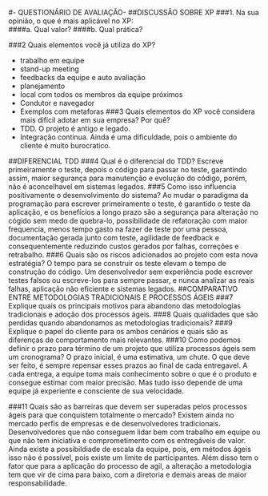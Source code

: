 #- QUESTIONÁRIO DE AVALIAÇÃO- 
##DISCUSSÃO SOBRE XP
###1.	Na sua opinião, o que é mais aplicável no XP:  
####a.	Qual valor? 
####b.	Qual prática?

###2	Quais elementos você já utiliza do XP? 
* trabalho em equipe
* stand-up meeting
* feedbacks da equipe e auto avaliação
* planejamento
* local com todos os membros da equipe próximos
* Condutor e navegador
* Exemplos com metaforas
###3	Quais elementos do XP você considera mais difícil adotar em sua empresa? Por quê?
* TDD. O projeto é antigo e legado.
* Integração continua. Ainda é uma dificuldade, pois o ambiente do cliente é muito burocratico.

##DIFERENCIAL TDD
###4	Qual é o diferencial do TDD? 
Escreve primeiramente o teste, depois o código para passar no teste, garantindo assim, maior segurança para manutenção e evolução do código, porém, não é aconcelhavel em sistemas legados.
###5	Como isso influencia positivamente o desenvolvimento do sistema? 
Ao mudar o paradigma da programação para escrever primeiramente o teste, é garantido o teste da aplicação, e os benefícios a longo prazo são a segurança para alteração no cógido sem medo de quebra-lo, possibilidade de refatoração com maior frequencia, menos tempo gasto na fazer de teste por uma pessoa, documentação gerada junto com teste, agilidade de feedback e consequentemente reduzindo custos gerados por falhas, correções e retrabalho.
###6	Quais são os riscos adicionados ao projeto com esta nova estratégia?
O tempo para se construir os teste elevam o tempo de construção do código. Um desenvolvedor sem experiência pode escrever testes falsos ou escreve-los para sempre passar, e nunca analizar as reais falhas, aplicação não eficiente e sistemas legados. 
##COMPARATIVO ENTRE METODOLOGIAS TRADICIONAIS E PROCESSOS ÁGEIS
###7	Explique quais os principais motivos para abandono das metodologias tradicionais e adoção dos processos ágeis.
###8	Quais qualidades que são perdidas quando abandonamos as metodologias tradicionais?
###9	Explique o papel do cliente para os ambos cenários e quais são as diferenças de comportamento mais relevantes.
###10	Como podemos definir o prazo para término de um projeto que utiliza processos ágeis sem um cronograma?
O prazo inicial, é uma estimativa, um chute. O que deve ser feito, é sempre repensar esses prazos ao final de cada entregavel. A cada entrega, a equipe toma mais conhecimento sobre o que é o produto e consegue estimar com maior precisão. Mas tudo isso depende de uma equipe já experiente e consciente de sua velocidade.

###11	Quais são as barreiras que devem ser superadas pelos processos ágeis para que conquistem totalmente o mercado?
Existem ainda no mercado perfis de empresas e de desenvolvedores tradicionais. Desenvolvedores que não conseguem lidar bem com trabalho em equipe ou que não tem iniciativa e comprometimento com os entregáveis de valor. Ainda existe a possibildiade de escala da equipe, pois, em métodos ágeis isso não é possível, pois existe um limite de participantes. Além disso tem o fator que para a aplicação do processo de agil, a alteração a metodologia tem que vir de cima para baixo, com a diretoria e demais areas de maior responsabilidade.

